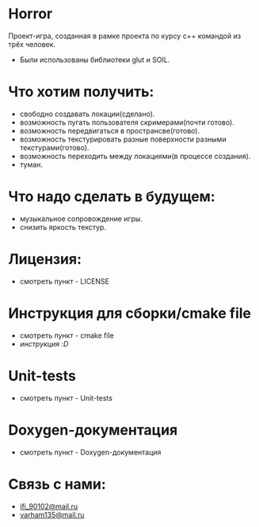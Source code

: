 # Horror
Проект-игра, созданная в рамке проекта по курсу c++ командой из трёх человек.
+ Были использованы библиотеки glut и SOIL.
# Что хотим получить:
+ свободно создавать локации(сделано).
+ возможность пугать пользователя скримерами(почти готово).
+ возможность передвигаться в пространсве(готово).
+ возможность текстурировать разные поверхности разными текстурами(готово).
+ возможность переходить между локациями(в процессе создания).
+ туман.
# Что надо сделать в будущем: 
+ музыкальное сопровождение игры.
+ снизить яркость текстур.
# Лицензия:
+ смотреть пункт - LICENSE
# Инструкция для сборки/cmake file
+ смотреть пункт - cmake file
+ *инструкция :D*
# Unit-tests
+ смотреть пункт - Unit-tests
# Doxygen-документация
+ смотреть пункт - Doxygen-документация
# Связь с нами:
+ ifi_90102@mail.ru
+ varham135@mail.ru
